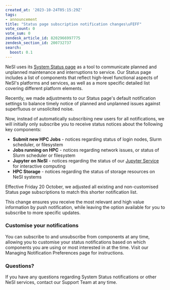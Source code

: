 ```yaml
---
created_at: '2023-10-24T05:15:29Z'
tags:
- announcement
title: "Status page subscription notification changes\uFEFF"
vote_count: 0
vote_sum: 0
zendesk_article_id: 8202966997775
zendesk_section_id: 200732737
search:
  boost: 0.1
---
```


NeSI uses its [System Status page](https://status.nesi.org.nz/) as a tool to communicate planned and unplanned maintenance and interruptions to service. Our Status page includes a list of components that reflect high-level functional aspects of NeSI's platforms and services, as well as a more specific detailed list covering different platform elements.

Recently, we made adjustments to our Status page's default notification settings to balance timely notice of planned and unplanned issues against superfluous or unsolicited noise.

Now, instead of automatically subscribing new users for all notifications, we will initially only subscribe you to receive status notices about the following key components:

- **Submit new HPC Jobs** - notices regarding status of login nodes, Slurm scheduler, or filesystem
- **Jobs running on HPC** - notices regarding network issues, or status of Slurm scheduler or filesystem
- **Jupyter on NeSI** - notices regarding the status of our [Jupyter Service](../../Scientific_Computing_old/Interactive_computing_using_Jupyter/Jupyter_on_NeSI.md) for interactive computing
- **HPC Storage** - notices regarding the status of storage resources on NeSI systems

Effective Friday 20 October, we adjusted all existing and non-customised Status page subscriptions to match this shorter notification list.

This change ensures you receive the most relevant and high value information by push notification, while leaving the option available for you to subscribe to more specific updates.

### Customise your notifications

You can subscribe to and unsubscribe from components at any time, allowing you to customise your status notifications based on which components you are using or most interested in at the time. Visit our Managing Notification Preferences page for instructions.

### Questions?

If you have any questions regarding System Status notifications or other NeSI services, contact our Support Team at any time.

